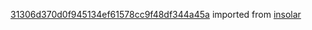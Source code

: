 [31306d370d0f945134ef61578cc9f48df344a45a](https://github.com/insolar/insolar/commit/31306d370d0f945134ef61578cc9f48df344a45a) imported from [insolar](https://github.com/insolar/insolar)
